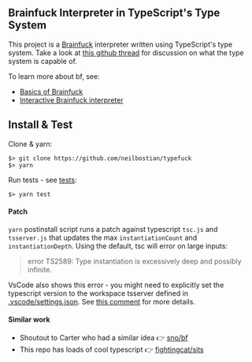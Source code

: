 ## Brainfuck Interpreter in TypeScript's Type System
This project is a [Brainfuck](https://en.wikipedia.org/wiki/Brainfuck) interpreter written using TypeScript's type system. Take a look at [this github thread](https://github.com/Microsoft/TypeScript/issues/14833) for discussion on what the type system is capable of.

To learn more about bf, see:
- [Basics of Brainfuck](https://gist.github.com/roachhd/dce54bec8ba55fb17d3a)
- [Interactive Brainfuck interpreter](https://www.nayuki.io/page/brainfuck-interpreter-javascript)

## Install & Test
Clone & yarn:

    $> git clone https://github.com/neilbostian/typefuck
    $> yarn

Run tests - see [tests](./tests):

    $> yarn test

#### Patch
`yarn` postinstall script runs a patch against typescript `tsc.js` and `tsserver.js` that updates the max `instantiationCount` and `instantiationDepth`. Using the default, tsc will error on large inputs:
> error TS2589: Type instantiation is excessively deep and possibly infinite.

VsCode also shows this error - you might need to explicitly set the typescript version to the workspace tsserver defined in [.vscode/settings.json](./.vscode/settings.json). See [this comment](https://github.com/microsoft/TypeScript/issues/34933#issuecomment-889570502) for more details.

#### Similar work
- Shoutout to Carter who had a similar idea 👉 [sno/bf](https://github.com/sno2/bf)
- This repo has loads of cool typescript 👉 [fightingcat/sits](https://github.com/fightingcat/sits/tree/master/lib)
